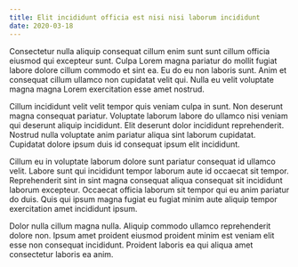 ```yaml
---
title: Elit incididunt officia est nisi nisi laborum incididunt
date: 2020-03-18
---
```


Consectetur nulla aliquip consequat cillum enim sunt sunt cillum officia eiusmod
qui excepteur sunt. Culpa Lorem magna pariatur do mollit fugiat labore dolore
cillum commodo et sint ea. Eu do eu non laboris sunt. Anim et consequat cillum
ullamco non cupidatat velit qui. Nulla eu velit voluptate magna magna Lorem
exercitation esse amet nostrud.

Cillum incididunt velit velit tempor quis veniam culpa in sunt. Non deserunt
magna consequat pariatur. Voluptate laborum labore do ullamco nisi veniam qui
deserunt aliquip incididunt. Elit deserunt dolor incididunt reprehenderit.
Nostrud nulla voluptate anim pariatur aliqua sint laborum cupidatat. Cupidatat
dolore ipsum duis id consequat ipsum elit incididunt.

Cillum eu in voluptate laborum dolore sunt pariatur consequat id ullamco velit.
Labore sunt qui incididunt tempor laborum aute id occaecat sit tempor.
Reprehenderit sint in sint magna consequat aliqua consequat sit incididunt
laborum excepteur. Occaecat officia laborum sit tempor qui eu anim pariatur do
duis. Quis qui ipsum magna fugiat eu fugiat minim aute aliquip tempor
exercitation amet incididunt ipsum.

Dolor nulla cillum magna nulla. Aliquip commodo ullamco reprehenderit dolore
non. Ipsum amet proident eiusmod proident minim est veniam elit esse non
consequat incididunt. Proident laboris ea qui aliqua amet consectetur laboris ea
anim.
